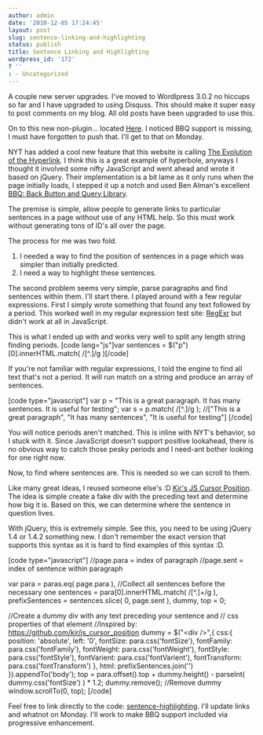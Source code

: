 ```yaml
---
author: admin
date: '2010-12-05 17:24:45'
layout: post
slug: sentence-linking-and-highlighting
status: publish
title: Sentence Linking and Highlighting
wordpress_id: '172'
? ''
: - Uncategorized
---
```


A couple new server upgrades.  I've moved to Wordlpress 3.0.2 no hiccups so far and I have upgraded to using Disquss.  This should make it super easy to post comments on my blog.  All old posts have been upgraded to use this.

On to this new non-plugin... located <a href="https://github.com/drewwells/sentence-highlighting">Here</a>.  I noticed BBQ support is missing, I must have forgotten to push that.  I'll get to that on Monday.

NYT has added a cool new feature that this website is calling <a href="http://www.swiss-miss.com/2010/12/the-evolution-of-the-hyperlink.html">The Evolution of the Hyperlink</a>.  I think this is a great example of hyperbole, anyways I thought it involved some nifty JavaScript and went ahead and wrote it based on jQuery.  Their implementation is a bit lame as it only runs when the page initially loads, I stepped it up a notch and used Ben Alman's excellent <a href="http://benalman.com/projects/jquery-bbq-plugin/">BBQ: Back Button and Query Library</a>.

The premise is simple, allow people to generate links to particular sentences in a page without use of any HTML help.  So this must work without generating tons of ID's all over the page.

The process for me was two fold.
<ol>
<li>I needed a way to find the position of sentences in a page which was simpler than initially predicted.</li>
<li>I need a way to highlight these sentences.
</li>
</ol>

The second problem seems very simple, parse paragraphs and find sentences within them.  I'll start there.  I played around with a few regular expressions.  First I simply wrote something that found any text followed by a period.  This worked well in my regular expression test site: <a href="http://gskinner.com/RegExr/">RegExr</a> but didn't work at all in JavaScript.

This is what I ended up with and works very well to split any length string finding periods.
[code lang="js"]var sentences = $(&quot;p&quot;)[0].innerHTML.match( /[^.]/g )[/code]

If you're not familiar with regular expressions, I told the engine to find all text that's not a period.  It will run match on a string and produce an array of sentences.

[code type="javascript"]
var p = &quot;This is a great paragraph.  It has many sentences. It is useful for testing&quot;;
var s = p.match( /[^.]/g );
//[&quot;This is a great paragraph&quot;, &quot;It has many sentences&quot;, &quot;It is useful for testing&quot;]
[/code]

You will notice periods aren't matched.  This is inline with NYT's behavior, so I stuck with it.  Since JavaScript doesn't support positive lookahead, there is no obvious way to catch those pesky periods and I need-ant bother looking for one right now.

Now, to find where sentences are.  This is needed so we can scroll to them.

Like many great ideas, I reused someone else's :D <a href="https://github.com/kir/js_cursor_position">Kir's JS Cursor Position</a>.  The idea is simple create a fake div with the preceding text and determine how big it is.  Based on this, we can determine where the sentence in question lives.

With jQuery, this is extremely simple.  See this, you need to be using jQuery 1.4 or 1.4.2 something new.  I don't remember the exact version that supports this syntax as it is hard to find examples of this syntax :D.

[code type="javascript"]
//page.para = index of paragraph
//page.sent = index of sentence within paragraph

var para = paras.eq( page.para ),
     //Collect all sentences before the necessary one
     sentences = para[0].innerHTML.match( /[^.]+/g ),
     prefixSentences = sentences.slice( 0, page.sent ),
     dummy,
     top = 0;

//Create a dummy div with any text preceding your sentence and
// css properties of that element
//Inspired by: https://github.com/kir/js_cursor_position
dummy = $(&quot;&lt;div /&gt;&quot;,{
    css:{
        position: 'absolute',
        left: '0',
        fontSize: para.css('fontSize'),
        fontFamily: para.css('fontFamily'),
        fontWeight: para.css('fontWeight'),
        fontStyle: para.css('fontStyle'),
	fontVarient: para.css('fontVarient'),
	fontTransform: para.css('fontTransform')
	},
	html: prefixSentences.join('')
    }).appendTo('body');
top = para.offset().top + 
     dummy.height() - parseInt( dummy.css('fontSize') ) * 1.2;
     dummy.remove(); //Remove dummy
window.scrollTo(0, top);
[/code]

Feel free to link directly to the code: <a href="https://github.com/drewwells/sentence-highlighting/raw/master/main.js">sentence-highlighting</a>.  I'll update links and whatnot on Monday.  I'll work to make BBQ support included via progressive enhancement.